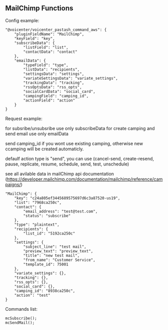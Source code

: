 ## MailChimp Functions

Config example:

```
"@voicenter/voicenter_pastash_command_aws": {
    "pluginFieldName": "MailChimp",
    "keyField": "key",
    "subscribeData": {
        "listField": "list",
        "contactData": "contact"
    },
    "emailData": {
        "typeField": "type",
        "listData": "recipients",
        "settingsData": "settings",
        "variateSettingsData": "variate_settings",
        "trackingData": "tracking",
        "rssOptsData": "rss_opts",
        "socialCardData": "social_card",
        "campingField": "camping_id",
        "actionField": "action"
    }
}
```

Request example:

for subsribe/unsubsribe use only subscribeData
for create camping and send email use only emailData

send camping_id if you wont use existing camping, otherwise new ccamping will be created automaticly.

defaulf action type is "send", you can use (cancel-send, create-resend, pause, replicate, resume, schedule, send, test, unschedule)

see all avilable data in mailChimp api documentation (https://developer.mailchimp.com/documentation/mailchimp/reference/campaigns/)

```
"MailChimp": {
    "key": "c24a805ef3445689575697d6c3a87520-us19",
    "list": "7968ca250c",
    "contact": {
        "email_address": "test@test.com",
        "status": "subscribe"
    },
    "type": "plaintext",
    "recipients": {
        "list_id": "5192ca250c"
    },
    "settings": {
        "subject_line": "test mail",
        "preview_text": "preview_text",
        "title": "new test mail",
        "from_name": "Customer Service",
        "template_id": 75001
    },
    "variate_settings": {},
    "tracking": {},
    "rss_opts": {},
    "social_card": {},
    "camping_id": "8938ca250c",
    "action": "test"
}
```

Commands list:

```
mcSubscribe();
mcSendMail();
```
